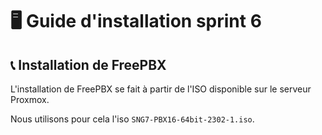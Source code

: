 # 🖥️ Guide d'installation sprint 6

## 📞 Installation de FreePBX

L'installation de FreePBX se fait à partir de l'ISO disponible sur le serveur Proxmox.

Nous utilisons pour cela l'iso `SNG7-PBX16-64bit-2302-1.iso`. 
